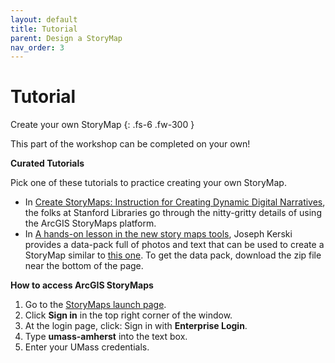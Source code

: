 ```yaml
---
layout: default
title: Tutorial
parent: Design a StoryMap
nav_order: 3
---
```


# Tutorial

Create your own StoryMap
{: .fs-6 .fw-300 }

This part of the workshop can be completed on your own!

**Curated Tutorials**

Pick one of these tutorials to practice creating your own StoryMap.
* In [Create StoryMaps: Instruction for Creating Dynamic Digital Narratives](https://storymaps.arcgis.com/stories/d15f1045ffcb4fdea7672d1cafafdc12), the folks at Stanford Libraries go through the nitty-gritty details of using the ArcGIS StoryMaps platform.
* In [A hands-on lesson in the new story maps tools](https://community.esri.com/t5/education-blog/a-hands-on-lesson-in-the-new-story-maps-tools/ba-p/883435), Joseph Kerski provides a data-pack full of photos and text that can be used to create a StoryMap similar to [this one](https://storymaps.arcgis.com/stories/79348b0fd4474d8c87819dc95ef36c1e). To get the data pack, download the zip file near the bottom of the page.

**How to access ArcGIS StoryMaps**
1.	Go to the [StoryMaps launch page](https://storymaps.arcgis.com/).
2.	Click **Sign in** in the top right corner of the window.
3.	At the login page, click: Sign in with **Enterprise Login**.
4.	Type **umass-amherst** into the text box.
5.	Enter your UMass credentials.
